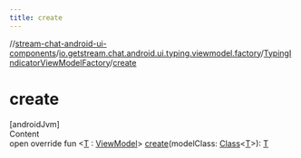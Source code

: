 ```yaml
---
title: create
---
```

//[stream-chat-android-ui-components](../../../index.md)/[io.getstream.chat.android.ui.typing.viewmodel.factory](../index.md)/[TypingIndicatorViewModelFactory](index.md)/[create](create.md)



# create  
[androidJvm]  
Content  
open override fun &lt;[T](create.md) : [ViewModel](https://developer.android.com/reference/kotlin/androidx/lifecycle/ViewModel.html)&gt; [create](create.md)(modelClass: [Class](https://developer.android.com/reference/kotlin/java/lang/Class.html)&lt;[T](create.md)&gt;): [T](create.md)  



